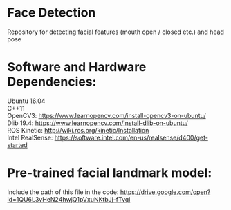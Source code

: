 # Face Detection
Repository for detecting facial features (mouth open / closed etc.) and head pose

# Software and Hardware Dependencies:

Ubuntu 16.04  
C++11  
OpenCV3: https://www.learnopencv.com/install-opencv3-on-ubuntu/  
Dlib 19.4: https://www.learnopencv.com/install-dlib-on-ubuntu/  
ROS Kinetic: http://wiki.ros.org/kinetic/Installation  
Intel RealSense: https://software.intel.com/en-us/realsense/d400/get-started  

# Pre-trained facial landmark model:

Include the path of this file in the code: 
https://drive.google.com/open?id=1QU6L3vHeN24hwjQ1pVxuNKtbJj-fTvql


